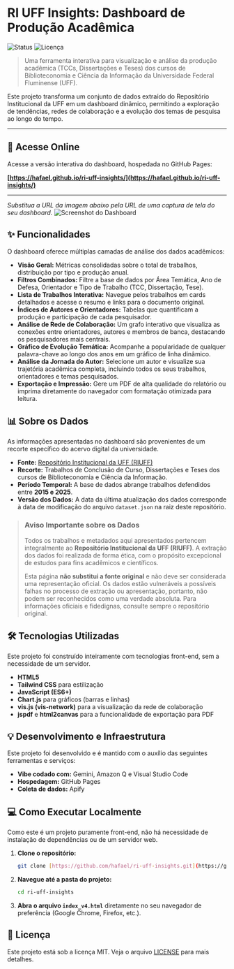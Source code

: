 # RI UFF Insights: Dashboard de Produção Acadêmica

![Status](https://img.shields.io/badge/status-ativo-success.svg)
![Licença](https://img.shields.io/badge/licença-MIT-blue.svg)

> Uma ferramenta interativa para visualização e análise da produção acadêmica (TCCs, Dissertações e Teses) dos cursos de Biblioteconomia e Ciência da Informação da Universidade Federal Fluminense (UFF).

Este projeto transforma um conjunto de dados extraído do Repositório Institucional da UFF em um dashboard dinâmico, permitindo a exploração de tendências, redes de colaboração e a evolução dos temas de pesquisa ao longo do tempo.

---

## 🚀 Acesse Online

Acesse a versão interativa do dashboard, hospedada no GitHub Pages:

**[https://hafael.github.io/ri-uff-insights/](https://hafael.github.io/ri-uff-insights/)**

---

*Substitua a URL da imagem abaixo pela URL de uma captura de tela do seu dashboard.*
![Screenshot do Dashboard](https://i.imgur.com/BlWSCt6.png)

## ✨ Funcionalidades

O dashboard oferece múltiplas camadas de análise dos dados acadêmicos:

* **Visão Geral:** Métricas consolidadas sobre o total de trabalhos, distribuição por tipo e produção anual.
* **Filtros Combinados:** Filtre a base de dados por Área Temática, Ano de Defesa, Orientador e Tipo de Trabalho (TCC, Dissertação, Tese).
* **Lista de Trabalhos Interativa:** Navegue pelos trabalhos em cards detalhados e acesse o resumo e links para o documento original.
* **Índices de Autores e Orientadores:** Tabelas que quantificam a produção e participação de cada pesquisador.
* **Análise de Rede de Colaboração:** Um grafo interativo que visualiza as conexões entre orientadores, autores e membros de banca, destacando os pesquisadores mais centrais.
* **Gráfico de Evolução Temática:** Acompanhe a popularidade de qualquer palavra-chave ao longo dos anos em um gráfico de linha dinâmico.
* **Análise da Jornada do Autor:** Selecione um autor e visualize sua trajetória acadêmica completa, incluindo todos os seus trabalhos, orientadores e temas pesquisados.
* **Exportação e Impressão:** Gere um PDF de alta qualidade do relatório ou imprima diretamente do navegador com formatação otimizada para leitura.

## 📊 Sobre os Dados

As informações apresentadas no dashboard são provenientes de um recorte específico do acervo digital da universidade.

* **Fonte:** [Repositório Institucional da UFF (RIUFF)](https://app.uff.br/riuff/)
* **Recorte:** Trabalhos de Conclusão de Curso, Dissertações e Teses dos cursos de Biblioteconomia e Ciência da Informação.
* **Período Temporal:** A base de dados abrange trabalhos defendidos entre **2015 e 2025**.
* **Versão dos Dados:** A data da última atualização dos dados corresponde à data de modificação do arquivo `dataset.json` na raiz deste repositório.

> ### Aviso Importante sobre os Dados
> Todos os trabalhos e metadados aqui apresentados pertencem integralmente ao **Repositório Institucional da UFF (RIUFF)**. A extração dos dados foi realizada de forma ética, com o propósito excepcional de estudos para fins acadêmicos e científicos.
>
> Esta página **não substitui a fonte original** e não deve ser considerada uma representação oficial. Os dados estão vulneráveis a possíveis falhas no processo de extração ou apresentação, portanto, não podem ser reconhecidos como uma verdade absoluta. Para informações oficiais e fidedignas, consulte sempre o repositório original.

## 🛠️ Tecnologias Utilizadas

Este projeto foi construído inteiramente com tecnologias front-end, sem a necessidade de um servidor.

* **HTML5**
* **Tailwind CSS** para estilização
* **JavaScript (ES6+)**
* **Chart.js** para gráficos (barras e linhas)
* **vis.js (vis-network)** para a visualização da rede de colaboração
* **jspdf** e **html2canvas** para a funcionalidade de exportação para PDF

## 💡 Desenvolvimento e Infraestrutura

Este projeto foi desenvolvido e é mantido com o auxílio das seguintes ferramentas e serviços:

* **Vibe codado com:** Gemini, Amazon Q e Visual Studio Code
* **Hospedagem:** GitHub Pages
* **Coleta de dados:** Apify

## 💻 Como Executar Localmente

Como este é um projeto puramente front-end, não há necessidade de instalação de dependências ou de um servidor web.

1.  **Clone o repositório:**
    ```bash
    git clone [https://github.com/hafael/ri-uff-insights.git](https://github.com/hafael/ri-uff-insights.git)
    ```
2.  **Navegue até a pasta do projeto:**
    ```bash
    cd ri-uff-insights
    ```
3.  **Abra o arquivo `index_v4.html`** diretamente no seu navegador de preferência (Google Chrome, Firefox, etc.).

## 📄 Licença

Este projeto está sob a licença MIT. Veja o arquivo [LICENSE](LICENSE.md) para mais detalhes.
